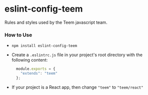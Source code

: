 # eslint-config-teem
Rules and styles used by the Teem javascript team.

### How to Use
- `npm install eslint-config-teem`
- Create a `.eslintrc.js` file in your project's root directory with the following content:

  ```javascript
    module.exports = {
      "extends": "teem"
    };
  ```
- If your project is a React app, then change `"teem"` to `"teem/react"`